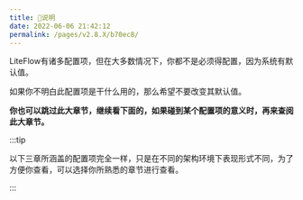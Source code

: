 ```yaml
---
title: 🍄说明
date: 2022-06-06 21:42:12
permalink: /pages/v2.8.X/b70ec8/
---
```


LiteFlow有诸多配置项，但在大多数情况下，你都不是必须得配置，因为系统有默认值。

如果你不明白此配置项是干什么用的，那么希望不要改变其默认值。

**你也可以跳过此大章节，继续看下面的，如果碰到某个配置项的意义时，再来查阅此大章节。**

:::tip

以下三章所涵盖的配置项完全一样，只是在不同的架构环境下表现形式不同，为了方便你查看，可以选择你所熟悉的章节进行查看。

:::